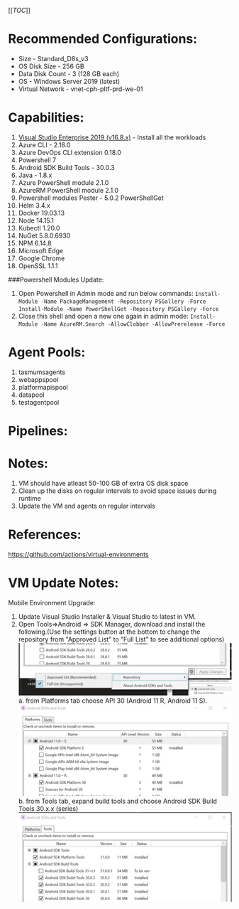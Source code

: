 [[_TOC_]]
# Recommended Configurations:
- Size - Standard_D8s_v3
- OS Disk Size - 256 GB
- Data Disk Count - 3 (128 GB each)
- OS - Windows Server 2019 (latest)
- Virtual Network - vnet-cph-pltf-prd-we-01

# Capabilities:
1. [Visual Studio Enterprise 2019 (v16.8.x)](https://github.com/actions/virtual-environments/blob/main/images/win/Windows2019-Readme.md#visual-studio-enterprise-2019)  - Install all the workloads
1. Azure CLI - 2.16.0
1. Azure DevOps CLI extension 0.18.0
1. Powershell 7
1. Android SDK Build Tools - 30.0.3
1. Java - 1.8.x
1. Azure PowerShell module 2.1.0 
1. AzureRM PowerShell module 2.1.0 
1. Powershell modules 
Pester	- 5.0.2
PowerShellGet
1. Helm 3.4.x
1. Docker 19.03.13
1. Node 14.15.1
1. Kubectl 1.20.0
1. NuGet 5.8.0.6930
1. NPM 6.14.8
1. Microsoft Edge
1. Google Chrome
1. OpenSSL 1.1.1

###Powershell Modules Update:
1. Open Powershell in Admin mode and run below commands:
`Install-Module -Name PackageManagement -Repository PSGallery -Force`
`Install-Module -Name PowerShellGet -Repository PSGallery -Force
`
2. Close this shell and open a new one again in admin mode:
`
Install-Module -Name AzureRM.Search -AllowClobber -AllowPrerelease -Force
`


# Agent Pools:
1. tasmumsagents
2. webappspool
3. platformapispool
4. datapool
5. testagentpool

# Pipelines:
<List to be updated>

# Notes:
1. VM should have atleast 50-100 GB of extra OS disk space
2. Clean up the disks on regular intervals to avoid space issues during runtime
3. Update the VM and agents on regular intervals

# References:
https://github.com/actions/virtual-environments

# VM Update Notes:
Mobile Environment Upgrade:
1. Update Visual Studio Installer & Visual Studio to latest in VM.
2. Open Tools=>Android => SDK Manager, download and install the following.(Use the settings button at the bottom to change the repository from "Approved List" to "Full List" to see additional options)
![Change-Repository.jpg](/.attachments/Change-Repository-502cbec8-8523-451f-9ba6-d75a566ef34b.jpg)
   a. from Platforms tab choose API 30 (Android 11 R, Android 11 S). 
![Android-SDK-Platform.jpg](/.attachments/Android-SDK-Platform-22adff21-04c9-4921-8881-d4be458be058.jpg)
   b. from Tools tab, expand build tools and choose Android SDK Build Tools 30.x.x (series)
![Android-Build-Tools.jpg](/.attachments/Android-Build-Tools-e3ba31f3-bbce-4b4d-b804-96341b80bd02.jpg)

